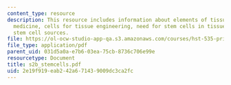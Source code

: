 ```yaml
---
content_type: resource
description: This resource includes information about elements of tissue engineering/regenerative
  medicine, cells for tissue engineering, need for stem cells in tissue engineering,
  stem cell sources.
file: https://ol-ocw-studio-app-qa.s3.amazonaws.com/courses/hst-535-principles-and-practice-of-tissue-engineering-fall-2004/2e19f919eab242a671439009dc3ca2fc_s2b_stemcells.pdf
file_type: application/pdf
parent_uid: 031d5a0a-e7b6-03ea-75cb-8736c706e99e
resourcetype: Document
title: s2b_stemcells.pdf
uid: 2e19f919-eab2-42a6-7143-9009dc3ca2fc
---
```

